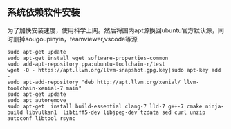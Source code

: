 ## 系统依赖软件安装
为了加快安装速度，使用科学上网。然后将国内apt源换回ubuntu官方默认源，同时删掉sougoupinyin，teamviewer,vscode等源
```shell
sudo apt-get update
sudo apt-get install wget software-properties-common
sudo add-apt-repository ppa:ubuntu-toolchain-r/test
wget -O - https://apt.llvm.org/llvm-snapshot.gpg.key|sudo apt-key add -
sudo apt-add-repository "deb http://apt.llvm.org/xenial/ llvm-toolchain-xenial-7 main"
sudo apt-get update
sudo apt autoremove
sudo apt-get  install build-essential clang-7 lld-7 g++-7 cmake ninja-build libvulkan1  libtiff5-dev libjpeg-dev tzdata sed curl unzip autoconf libtool rsync
```


